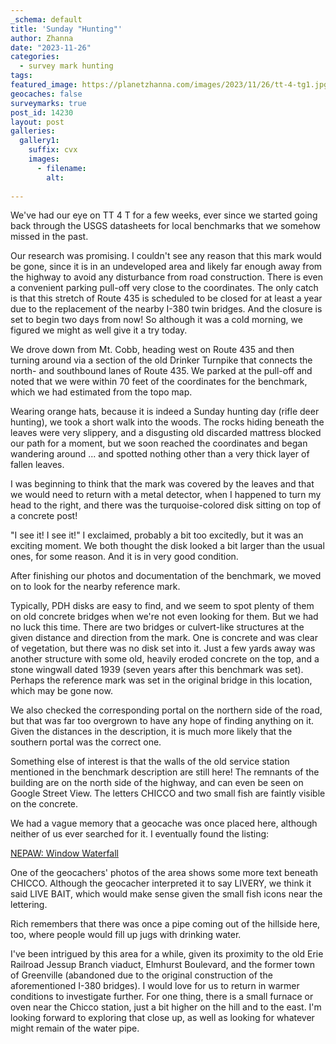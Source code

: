 ```yaml
---
_schema: default
title: 'Sunday "Hunting"'
author: Zhanna
date: "2023-11-26"
categories: 
  - survey mark hunting
tags:
featured_image: https://planetzhanna.com/images/2023/11/26/tt-4-tg1.jpg
geocaches: false
surveymarks: true
post_id: 14230
layout: post
galleries:
  gallery1:
    suffix: cvx
    images:
      - filename: 
        alt:                       
    
---
```


We've had our eye on TT 4 T for a few weeks, ever since we started going back through the USGS datasheets for local benchmarks that we somehow missed in the past. 

Our research was promising. I couldn't see any reason that this mark would be gone, since it is in an undeveloped area and likely far enough away from the highway to avoid any disturbance from road construction. There is even a convenient parking pull-off very close to the coordinates. The only catch is that this stretch of Route 435 is scheduled to be closed for at least a year due to the replacement of the nearby I-380 twin bridges. And the closure is set to begin two days from now! So although it was a cold morning, we figured we might as well give it a try today.

We drove down from Mt. Cobb, heading west on Route 435 and then turning around via a section of the old Drinker Turnpike that connects the north- and southbound lanes of Route 435. We parked at the pull-off and noted that we were within 70 feet of the coordinates for the benchmark, which we had estimated from the topo map. 

Wearing orange hats, because it is indeed a Sunday hunting day (rifle deer hunting), we took a short walk into the woods. The rocks hiding beneath the leaves were very slippery, and a disgusting old discarded mattress blocked our path for a moment, but we soon reached the coordinates and began wandering around ... and spotted nothing other than a very thick layer of fallen leaves. 

I was beginning to think that the mark was covered by the leaves and that we would need to return with a metal detector, when I happened to turn my head to the right, and there was the turquoise-colored disk sitting on top of a concrete post! 

"I see it! I see it!" I exclaimed, probably a bit too excitedly, but it was an exciting moment. We both thought the disk looked a bit larger than the usual ones, for some reason. And it is in very good condition. 

After finishing our photos and documentation of the benchmark, we moved on to look for the nearby reference mark.

Typically, PDH disks are easy to find, and we seem to spot plenty of them on old concrete bridges when we're not even looking for them. But we had no luck this time. There are two bridges or culvert-like structures at the given distance and direction from the mark. One is concrete and was clear of vegetation, but there was no disk set into it. Just a few yards away was another structure with some old, heavily eroded concrete on the top, and a stone wingwall dated 1939 (seven years after this benchmark was set). Perhaps the reference mark was set in the original bridge in this location, which may be gone now. 

We also checked the corresponding portal on the northern side of the road, but that was far too overgrown to have any hope of finding anything on it. Given the distances in the description, it is much more likely that the southern portal was the correct one.

Something else of interest is that the walls of the old service station mentioned in the benchmark description are still here! The remnants of the building are on the north side of the highway, and can even be seen on Google Street View. The letters CHICCO and two small fish are faintly visible on the concrete.

We had a vague memory that a geocache was once placed here, although neither of us ever searched for it. I eventually found the listing:

[NEPAW: Window Waterfall](https://www.geocaching.com/geocache/GC2Z0BZ_nepaw-window-waterfall)

One of the geocachers' photos of the area shows some more text beneath CHICCO. Although the geocacher interpreted it to say LIVERY, we think it said LIVE BAIT, which would make sense given the small fish icons near the lettering.

Rich remembers that there was once a pipe coming out of the hillside here, too, where people would fill up jugs with drinking water.


I've been intrigued by this area for a while, given its proximity to the old Erie Railroad Jessup Branch viaduct, Elmhurst Boulevard, and the former town of Greenville (abandoned due to the original construction of the aforementioned I-380 bridges). I would love for us to return in warmer conditions to investigate further. For one thing, there is a small furnace or oven near the Chicco station, just a bit higher on the hill and to the east. I'm looking forward to exploring that close up, as well as looking for whatever might remain of the water pipe.
